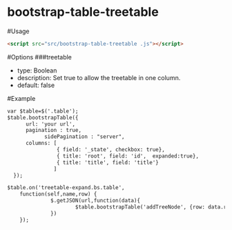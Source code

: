 # bootstrap-table-treetable


#Usage
```html
<script src="src/bootstrap-table-treetable .js"></script>
```

#Options
###treetable
* type: Boolean
* description: Set true to allow the treetable in one column.
* default:  false 



#Example
```html
var $table=$('.table');
$table.bootstrapTable({ 
      url: 'your url', 
      pagination : true,
			sidePagination : "server",
      columns: [ 
                { field: '_state', checkbox: true}, 
                { title: 'root', field: 'id',  expanded:true}, 
                { title: 'title', field: 'title'}  
               ] 
  }); 

$table.on('treetable-expand.bs.table', 
    function(self,name,row) {
			  $.getJSON(url,function(data){
					  $table.bootstrapTable('addTreeNode', {row: data.rows}); 
			  })
	});

```
